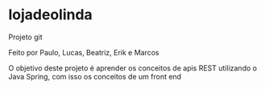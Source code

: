 # lojadeolinda
Projeto git

Feito por Paulo, Lucas, Beatriz, Erik e Marcos

O objetivo deste projeto é aprender os conceitos de apis REST utilizando o Java Spring, com isso os conceitos de um front end
